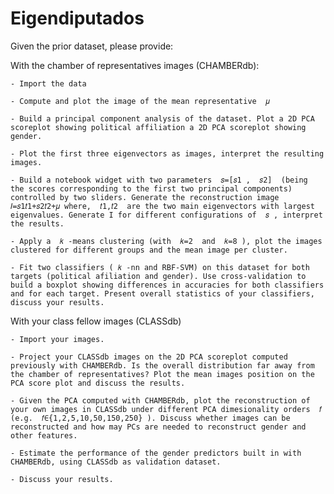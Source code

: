 # Eigendiputados

Given the prior dataset, please provide:

  With the chamber of representatives images (CHAMBERdb):

    - Import the data
    
    - Compute and plot the image of the mean representative  𝜇
    
    - Build a principal component analysis of the dataset. Plot a 2D PCA scoreplot showing political affiliation a 2D PCA scoreplot showing gender.
    
    - Plot the first three eigenvectors as images, interpret the resulting images.
    
    - Build a notebook widget with two parameters  𝑠=[𝑠1 ,  𝑠2]  (being the scores corresponding to the first two principal components) controlled by two sliders. Generate the reconstruction image 𝐼=𝑠1𝑡1+𝑠2𝑡2+𝜇 where,  𝑡1,𝑡2  are the two main eigenvectors with largest eigenvalues. Generate I for different configurations of  𝑠 , interpret the results.
    
    - Apply a  𝑘 -means clustering (with  𝑘=2  and  𝑘=8 ), plot the images clustered for different groups and the mean image per cluster.
    
    - Fit two classifiers ( 𝑘 -nn and RBF-SVM) on this dataset for both targets (political afiliation and gender). Use cross-validation to build a boxplot showing differences in accuracies for both classifiers and for each target. Present overall statistics of your classifiers, discuss your results.


  With your class fellow images (CLASSdb)

    - Import your images.
    
    - Project your CLASSdb images on the 2D PCA scoreplot computed previously with CHAMBERdb. Is the overall distribution far away from the chamber of representatives? Plot the mean images position on the PCA score plot and discuss the results.
    
    - Given the PCA computed with CHAMBERdb, plot the reconstruction of your own images in CLASSdb under different PCA dimesionality orders  𝑓 (e.g.  𝑓∈{1,2,5,10,50,150,250} ). Discuss whether images can be reconstructed and how may PCs are needed to reconstruct gender and other features.
    
    - Estimate the performance of the gender predictors built in with CHAMBERdb, using CLASSdb as validation dataset.
    
    - Discuss your results.
